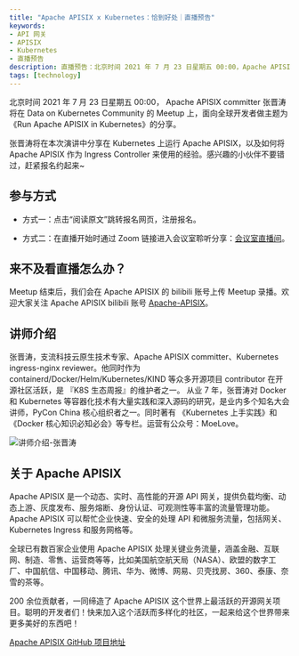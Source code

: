 ```yaml
---
title: "Apache APISIX x Kubernetes：恰到好处｜直播预告"
keywords:
- API 网关
- APISIX
- Kubernetes
- 直播预告
description: 直播预告：北京时间 2021 年 7 月 23 日星期五 00:00，Apache APISIX committer 张晋涛将在 Data on Kubernetes Community 的 Meetup 上，面向全球开发者做主题为《Run Apache APISIX in Kubernetes》的分享。
tags: [technology]
---
```

<!--truncate-->

北京时间 2021 年 7 月 23 日星期五 00:00， Apache APISIX committer 张晋涛将在 Data on Kubernetes Community 的 Meetup 上，面向全球开发者做主题为《Run Apache APISIX in Kubernetes》的分享。

张晋涛将在本次演讲中分享在 Kubernetes 上运行 Apache APISIX，以及如何将 Apache APISIX 作为 Ingress Controller 来使用的经验。感兴趣的小伙伴不要错过，赶紧报名约起来~

## 参与方式

- 方式一：点击“阅读原文”跳转报名网页，注册报名。

- 方式二：在直播开始时通过 Zoom 链接进入会议室聆听分享：[会议室直播间](https://zoom.us/webinar/tJYofuChrzktGtI3wr8SZHACRnNkxr5cWgny)。

## 来不及看直播怎么办？

Meetup 结束后，我们会在 Apache APISIX 的 bilibili 账号上传 Meetup 录播。欢迎大家关注 Apache APISIX bilibili 账号 [Apache-APISIX](https://space.bilibili.com/551921247)。

## 讲师介绍

张晋涛，支流科技云原生技术专家、Apache APISIX committer、Kubernetes ingress-nginx reviewer。他同时作为 containerd/Docker/Helm/Kubernetes/KIND 等众多开源项目 contributor 在开源社区活跃，是 『K8S 生态周报』的维护者之一。
从业 7 年，张晋涛对 Docker 和 Kubernetes 等容器化技术有大量实践和深入源码的研究，是业内多个知名大会讲师，PyCon China 核心组织者之一。同时著有 《Kubernetes 上手实践》和 《Docker 核心知识必知必会》等专栏。运营有公众号：MoeLove。

![讲师介绍-张晋涛](https://static.apiseven.com/202108/1630382172445-cf20986b-c939-497e-86a4-92da7064ae97.PNG)

## 关于 Apache APISIX

Apache APISIX 是一个动态、实时、高性能的开源 API 网关，提供负载均衡、动态上游、灰度发布、服务熔断、身份认证、可观测性等丰富的流量管理功能。Apache APISIX 可以帮忙企业快速、安全的处理 API 和微服务流量，包括网关、Kubernetes Ingress 和服务网格等。

全球已有数百家企业使用 Apache APISIX 处理关键业务流量，涵盖金融、互联网、制造、零售、运营商等等，比如美国航空航天局（NASA）、欧盟的数字工厂、中国航信、中国移动、腾讯、华为、微博、网易、贝壳找房、360、泰康、奈雪的茶等。

200 余位贡献者，一同缔造了 Apache APISIX 这个世界上最活跃的开源网关项目。聪明的开发者们！快来加入这个活跃而多样化的社区，一起来给这个世界带来更多美好的东西吧！

[Apache APISIX GitHub 项目地址](https://github.com/apache/apisix)